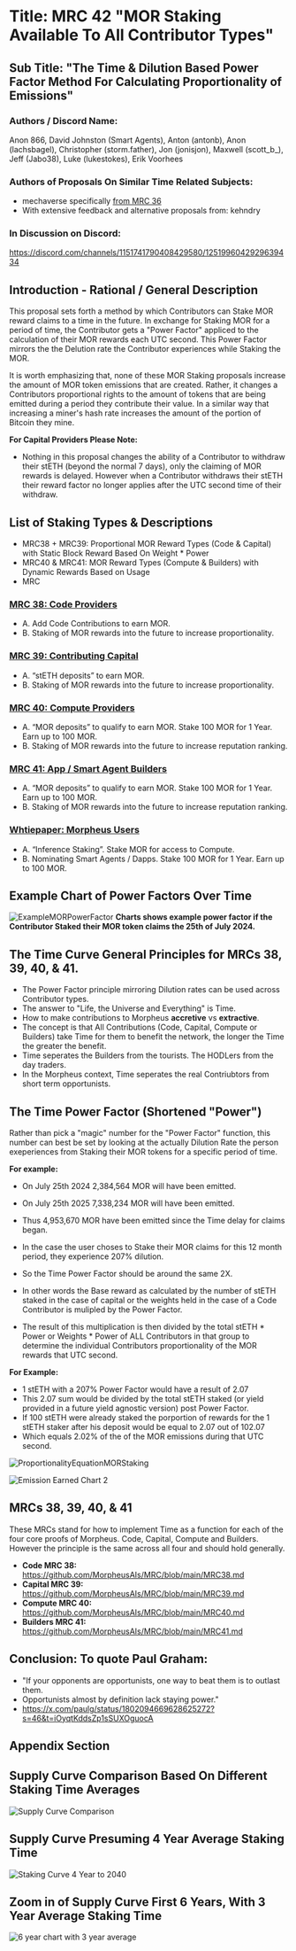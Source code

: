 # Title: MRC 42 "MOR Staking Available To All Contributor Types"
## Sub Title: "The Time & Dilution Based Power Factor Method For Calculating Proportionality of Emissions"

### Authors / Discord Name: 
Anon 866, David Johnston (Smart Agents), Anton (antonb), Anon (lachsbagel), Christopher (storm.father), Jon (jonisjon), Maxwell (scott_b_), Jeff (Jabo38), Luke (lukestokes), Erik Voorhees
   
### Authors of Proposals On Similar Time Related Subjects: 
- mechaverse specifically [from MRC 36](https://github.com/MorpheusAIs/MRC/blob/main/MRC36.md) 
- With extensive feedback and alternative proposals from: kehndry

### In Discussion on Discord: 
https://discord.com/channels/1151741790408429580/1251996042929639434

## Introduction - Rational / General Description
This proposal sets forth a method by which Contributors can Stake MOR reward claims to a time in the future.
In exchange for Staking MOR for a period of time, the Contributor gets a "Power Factor" appliced to the calculation of their MOR rewards each UTC second. 
This Power Factor mirrors the the Delution rate the Contributor experiences while Staking the MOR. 

It is worth emphasizing that, none of these MOR Staking proposals increase the amount of MOR token emissions that are created. Rather, it changes a Contributors proportional rights to the amount of tokens that are being emitted during a period they contribute their value. In a similar way that increasing a miner's hash rate increases the amount of the portion of Bitcoin they mine.

**For Capital Providers Please Note:** 
- Nothing in this proposal changes the ability of a Contributor to withdraw their stETH (beyond the normal 7 days), only the claiming of MOR rewards is delayed. However when a Contributor withdraws their stETH their reward factor no longer applies after the UTC second time of their withdraw.

## List of Staking Types & Descriptions
- MRC38 + MRC39: Proportional MOR Reward Types (Code & Capital) with Static Block Reward Based On Weight * Power
- MRC40 & MRC41: MOR Reward Types (Compute & Builders) with Dynamic Rewards Based on Usage
- MRC

### [MRC 38: Code Providers](https://github.com/MorpheusAIs/MRC/blob/main/MRC38.md)
- A. Add Code Contributions to earn MOR.
- B. Staking of MOR rewards into the future to increase proportionality.

### [MRC 39: Contributing Capital](https://github.com/MorpheusAIs/MRC/blob/main/MRC39.md)
- A. “stETH deposits” to earn MOR.
- B. Staking of MOR rewards into the future to increase proportionality.

### [MRC 40: Compute Providers](https://github.com/MorpheusAIs/MRC/blob/main/MRC40.md)
- A. “MOR deposits” to qualify to earn MOR. Stake 100 MOR  for 1 Year. Earn up to 100 MOR.
- B. Staking of MOR rewards into the future to increase reputation ranking.

### [MRC 41: App / Smart Agent Builders](https://github.com/MorpheusAIs/MRC/blob/main/MRC41.md)
- A. “MOR deposits” to qualify to earn MOR. Stake 100 MOR  for 1 Year. Earn up to 100 MOR.
- B. Staking of MOR rewards into the future to increase reputation ranking.

### [Whtiepaper: Morpheus Users](https://github.com/MorpheusAIs/MRC/blob/main/MRC41.md)
- A. “Inference Staking”. Stake MOR for access to Compute.
- B. Nominating Smart Agents / Dapps. Stake 100 MOR  for 1 Year. Earn up to 100 MOR. 

## Example Chart of Power Factors Over Time
![ExampleMORPowerFactor](https://github.com/MorpheusAIs/MRC/assets/1563345/be4492a8-e050-4deb-8270-2029e39386d9)
**Charts shows example power factor if the Contributor Staked their MOR token claims the 25th of July 2024.**

## The Time Curve General Principles for MRCs 38, 39, 40, & 41.
- The Power Factor principle mirroring Dilution rates can be used across Contributor types. 
- The answer to "Life, the Universe and Everything" is Time.
- How to make contributions to Morpheus **accretive** vs **extractive**.
- The concept is that All Contributions (Code, Capital, Compute or Builders) take Time for them to benefit the network, the longer the Time the greater the benefit. 
- Time seperates the Builders from the tourists. The HODLers from the day traders. 
- In the Morpheus context, Time seperates the real Contriubtors from short term opportunists.

## The Time Power Factor (Shortened "Power")
Rather than pick a "magic" number for the "Power Factor" function, this number can best be set by looking at the actually Dilution Rate the person exeperiences from Staking their MOR tokens for a specific period of time.

**For example:**
- On July 25th 2024 2,384,564 MOR will have been emitted.
- On July 25th 2025 7,338,234 MOR will have been emitted.
- Thus 4,953,670 MOR have been emitted since the Time delay for claims began.
- In the case the user choses to Stake their MOR claims for this 12 month period, they experience 207% dilution.  
- So the Time Power Factor should be around the same 2X. 

- In other words the Base reward as calculated by the number of stETH staked in the case of capital or the weights held in the case of a Code Contributor is mulipled by the Power Factor. 
- The result of this multiplication is then divided by the total stETH * Power or Weights * Power of ALL Contributors in that group to determine the individual Contributors proportionality of the MOR rewards that UTC second.

**For Example:**
- 1 stETH with a 207% Power Factor would have a result of 2.07
- This 2.07 sum would be divided by the total stETH staked (or yield provided in a future yield agnostic version) post Power Factor.
- If 100 stETH were already staked the porportion of rewards for the 1 stETH staker after his deposit would be equal to 2.07 out of 102.07 
- Which equals 2.02% of the of the MOR emissions during that UTC second.

![ProportionalityEquationMORStaking](https://github.com/MorpheusAIs/MRC/assets/1563345/6e6c1cc5-826a-42be-bbb7-b7c4a9d65cf9)

![Emission Earned Chart 2](https://github.com/MorpheusAIs/MRC/assets/1563345/1d8e7e73-22ed-44ed-82e8-934370fe58cd)

## MRCs 38, 39, 40, & 41 
These MRCs stand for how to implement Time as a function for each of the four core proofs of Morpheus. 
Code, Capital, Compute and Builders. However the principle is the same across all four and should hold generally.

- **Code MRC 38:** https://github.com/MorpheusAIs/MRC/blob/main/MRC38.md
- **Capital MRC 39:** https://github.com/MorpheusAIs/MRC/blob/main/MRC39.md
- **Compute MRC 40:** https://github.com/MorpheusAIs/MRC/blob/main/MRC40.md
- **Builders MRC 41:** https://github.com/MorpheusAIs/MRC/blob/main/MRC41.md

## Conclusion: To quote Paul Graham:
- "If your opponents are opportunists, one way to beat them is to outlast them. 
- Opportunists almost by definition lack staying power."
- https://x.com/paulg/status/1802094669628625272?s=46&t=iOyqtKddsZp1sSUXOguocA

## Appendix Section

## Supply Curve Comparison Based On Different Staking Time Averages
![Supply Curve Comparison](https://github.com/MorpheusAIs/MRC/assets/1563345/3af26946-6b61-4e14-9b54-038dc49175d2)

## Supply Curve Presuming 4 Year Average Staking Time
![Staking Curve 4 Year to 2040](https://github.com/MorpheusAIs/MRC/assets/1563345/b8eeda6b-aacc-4286-957f-64d69fc0e07d)

## Zoom in of Supply Curve First 6 Years, With 3 Year Average Staking Time
![6 year chart with 3 year average](https://github.com/MorpheusAIs/MRC/assets/1563345/3b044dcc-2dec-4591-8057-311ae35959e9)
